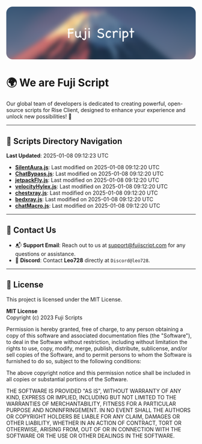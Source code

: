 ![Banner](.github/b.webp)

# 🌍 **We are Fuji Script**

Our global team of developers is dedicated to creating powerful, open-source scripts for Rise Client, designed to enhance your experience and unlock new possibilities! 🌟

---
<!-- SCRIPTS_NAVIGATION_START -->
## 📂 **Scripts Directory Navigation**

**Last Updated**: 2025-01-08 09:12:23 UTC

- **[SilentAura.js](scripts/SilentAura.js)**: Last modified on 2025-01-08 09:12:20 UTC
- **[ChatBypass.js](scripts/ChatBypass.js)**: Last modified on 2025-01-08 09:12:20 UTC
- **[jetpackFly.js](scripts/jetpackFly.js)**: Last modified on 2025-01-08 09:12:20 UTC
- **[velocityHylex.js](scripts/velocityHylex.js)**: Last modified on 2025-01-08 09:12:20 UTC
- **[chestxray.js](scripts/chestxray.js)**: Last modified on 2025-01-08 09:12:20 UTC
- **[bedxray.js](scripts/bedxray.js)**: Last modified on 2025-01-08 09:12:20 UTC
- **[chatMacro.js](scripts/chatMacro.js)**: Last modified on 2025-01-08 09:12:20 UTC

<!-- SCRIPTS_NAVIGATION_END -->

---

## 💬 **Contact Us**  
- 📬 **Support Email**: Reach out to us at [support@fujiscript.com](mailto:support@fujiscript.com) for any questions or assistance.  
- 💬 **Discord**: Contact **Leo728** directly at `Discord@leo728`.

---

## 📜 **License**

This project is licensed under the MIT License.  

**MIT License**  
Copyright (c) 2023 Fuji Scripts  

Permission is hereby granted, free of charge, to any person obtaining a copy of this software and associated documentation files (the "Software"), to deal in the Software without restriction, including without limitation the rights to use, copy, modify, merge, publish, distribute, sublicense, and/or sell copies of the Software, and to permit persons to whom the Software is furnished to do so, subject to the following conditions:  

The above copyright notice and this permission notice shall be included in all copies or substantial portions of the Software.  

THE SOFTWARE IS PROVIDED "AS IS", WITHOUT WARRANTY OF ANY KIND, EXPRESS OR IMPLIED, INCLUDING BUT NOT LIMITED TO THE WARRANTIES OF MERCHANTABILITY, FITNESS FOR A PARTICULAR PURPOSE AND NONINFRINGEMENT. IN NO EVENT SHALL THE AUTHORS OR COPYRIGHT HOLDERS BE LIABLE FOR ANY CLAIM, DAMAGES OR OTHER LIABILITY, WHETHER IN AN ACTION OF CONTRACT, TORT OR OTHERWISE, ARISING FROM, OUT OF OR IN CONNECTION WITH THE SOFTWARE OR THE USE OR OTHER DEALINGS IN THE SOFTWARE.  
